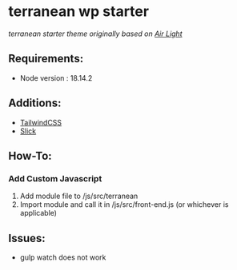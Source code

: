 # terranean wp starter
<em>terranean starter theme originally based on [Air Light](https://github.com/digitoimistodude/starter-terranean-wp)</em>


## Requirements:
- Node version : 18.14.2

## Additions:
- [TailwindCSS](https://tailwindcss.com/)
- [Slick](https://kenwheeler.github.io/slick/)

## How-To:

### Add Custom Javascript
1. Add module file to /js/src/terranean
2. Import module and call it in /js/src/front-end.js (or whichever is applicable)

## Issues:
- gulp watch does not work